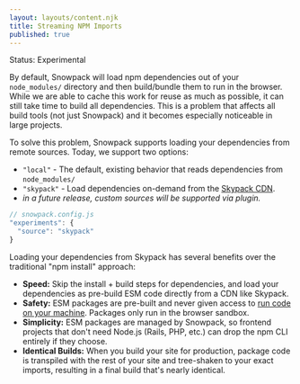 ```yaml
---
layout: layouts/content.njk
title: Streaming NPM Imports
published: true
---
```


<div class="notification">
Status: Experimental
</div>

By default, Snowpack will load npm dependencies out of your `node_modules/` directory and then build/bundle them to run in the browser. While we are able to cache this work for reuse as much as possible, it can still take time to build all dependencies. This is a problem that affects all build tools (not just Snowpack) and it becomes especially noticeable in large projects.

To solve this problem, Snowpack supports loading your dependencies from remote sources. Today, we support two options:

- `"local"` - The default, existing behavior that reads dependencies from `node_modules/`
- `"skypack"` - Load dependencies on-demand from the [Skypack CDN](https://skypack.dev/).
- _in a future release, custom sources will be supported via plugin._

```js
// snowpack.config.js
"experiments": {
  "source": "skypack"
}
```

Loading your dependencies from Skypack has several benefits over the traditional "npm install" approach:

- **Speed:** Skip the install + build steps for dependencies, and load your dependencies as pre-build ESM code directly from a CDN like Skypack.
- **Safety:** ESM packages are pre-built and never given access to [run code on your machine](https://www.usenix.org/system/files/sec19-zimmermann.pdf). Packages only run in the browser sandbox.
- **Simplicity:** ESM packages are managed by Snowpack, so frontend projects that don't need Node.js (Rails, PHP, etc.) can drop the npm CLI entirely if they choose.
- **Identical Builds:** When you build your site for production, package code is transpiled with the rest of your site and tree-shaken to your exact imports, resulting in a final build that's nearly identical.
